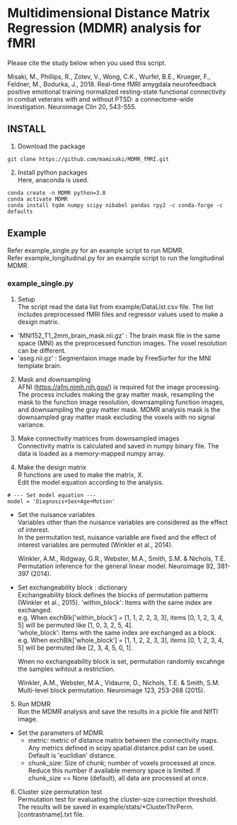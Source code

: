 # Multidimensional Distance Matrix Regression (MDMR) analysis for fMRI

Please cite the study below when you used this script.


Misaki, M., Phillips, R., Zotev, V., Wong, C.K., Wurfel, B.E., Krueger, F., Feldner, M., Bodurka, J., 2018. Real-time fMRI amygdala neurofeedback positive emotional training normalized resting-state functional connectivity in combat veterans with and without PTSD: a connectome-wide investigation. Neuroimage Clin 20, 543-555.

## INSTALL
1. Download the package  
```
git clone https://github.com/mamisaki/MDMR_fMRI.git
```

2. Install python packages  
Here, anaconda is used.
```
conda create -n MDMR python=3.8
conda activate MDMR
conda install tqdm numpy scipy nibabel pandas rpy2 -c conda-forge -c defaults
```

## Example
Refer example_single.py for an example script to run MDMR.  
Refer example_longitudinal.py for an example script to run the longitudinal MDMR.

### example_single.py
1. Setup  
  The script read the data list from example/DataList.csv file. The list includes preprocessed fMRI files and regressor values used to make a design matrix.  
  - 'MNI152_T1_2mm_brain_mask.nii.gz' : The brain mask file in the same space (MNI) as the preprocessed function images. The voxel resolution can be different.
  - 'aseg.nii.gz' : Segmentaion image made by FreeSurfer for the MNI template brain.

2. Mask and downsampling  
  AFNI (https://afni.nimh.nih.gov/) is required fot the image processing.  
  The process includes making the gray matter mask, resampling the mask to the function image resolution, downsampling function images, and downsampling the gray matter mask.
  MDMR analysis mask is the downsampled gray matter mask excluding the voxels with no signal variance.

3. Make connectivity matrices from downsampled images  
  Connectivity matrix is calculated and saved in numpy binary file. The data is loaded as a memory-mapped numpy array.

4. Make the design matrix  
  R functions are used to make the matrix, X.  
  Edit the model equation according to the analysis.  
  ```
  # --- Set model equation ---
  model = 'Diagnosis+Sex+Age+Motion'
  ```
   
  - Set the nuisance variables  
    Variables other than the nuisance variables are considered as the effect of interest.  
    In the permutation test, nuisance variable are fixed and the effect of interest variables are permuted (Winkler et al., 2014).  
      
    Winkler, A.M., Ridgway, G.R., Webster, M.A., Smith, S.M. & Nichols, T.E. Permutation inference for the general linear model. Neuroimage 92, 381-397 (2014).  
      
  - Set exchangeability block : dictionary   
    Exchangeability block defines the blocks of permutation patterns (Winkler et al., 2015).
    'within_block': Items with the same index are exchanged.  
      e.g. When exchBlk['within_block'] = [1, 1, 2, 2, 3, 3], items [0, 1, 2, 3, 4, 5] will be permuted like [1, 0, 3, 2, 5, 4].  
    'whole_block': Items with the same index are exchanged as a block.  
      e.g. When exchBlk['whole_block'] = [1, 1, 2, 2, 3, 3], items [0, 1, 2, 3, 4, 5] will be permuted like [2, 3, 4, 5, 0, 1].  
            
    Wnen no exchangeability block is set, permutation randomly excahnge the samples wihtout a restriction.  
      
    Winkler, A.M., Webster, M.A., Vidaurre, D., Nichols, T.E. & Smith, S.M. Multi-level block permutation. Neuroimage 123, 253-268 (2015).  

5. Run MDMR  
  Run the MDMR analysis and save the results in a pickle file and NIfTI image.
  - Set the parameters of MDMR.  
    - metric: metric of distance matrix between the connectivity maps. Any metrics defined in scipy.spatial.distance.pdist can be used. Default is 'euclidian' distance.  
    - chunk_size: Size of chunk; number of voxels processed at once. Reduce this number if available memory space is limited. If chunk_size == None (default), all data are processed at once.

6. Cluster size permutation test  
  Permutation test for evaluating the cluster-size correction threshold.  
  The results will be saved in example/stats/*ClusterThrPerm.[contrastname].txt file.
  
